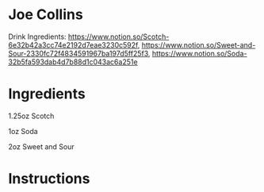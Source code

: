 # Joe Collins

Drink Ingredients: https://www.notion.so/Scotch-6e32b42a3cc74e2192d7eae3230c592f, https://www.notion.so/Sweet-and-Sour-2330fc72f4834591967ba197d5ff25f3, https://www.notion.so/Soda-32b5fa593dab4d7b88d1c043ac6a251e

# Ingredients

1.25oz Scotch

1oz Soda

2oz Sweet and Sour

# Instructions